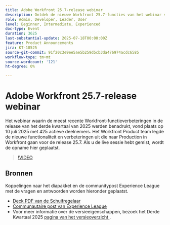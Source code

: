 ```yaml
---
title: Adobe Workfront 25.7-release webinar
description: Ontdek de nieuwe Workfront 25.7-functies van het webinar van de release Q3 2025. Kijk naar de opname en verken belangrijke updates.
role: Admin, Developer, Leader, User
level: Beginner, Intermediate, Experienced
doc-type: Event
duration: 3625
last-substantial-update: 2025-07-18T00:00:00Z
feature: Product Announcements
jira: KT-18525
source-git-commit: 91f20c3e9ee5ae5b259d5cb3da476974acdc6585
workflow-type: tm+mt
source-wordcount: '121'
ht-degree: 0%

---
```



# Adobe Workfront 25.7-release webinar

Het webinar waarin de meest recente Workfront-functieverbeteringen in de release van het derde kwartaal van 2025 werden benadrukt, vond plaats op 10 juli 2025 met 425 actieve deelnemers. Het Workfront Product team legde de nieuwe functionaliteit en verbeteringen uit die naar Production in Workfront gaan voor de release 25.7. Als u de live sessie hebt gemist, wordt de opname hier geplaatst.

>[!VIDEO](https://video.tv.adobe.com/v/3464843/?learn=on&enablevpops)

## Bronnen

Koppelingen naar het diapakket en de communitypost Experience League met de vragen en antwoorden worden hieronder geplaatst.

* [ Deck PDF van de Schuifregelaar ](https://workfront-experience.s3.us-west-2.amazonaws.com/Training/Guides/Customer+Success+at+Scale/0710125+-+Adobe+Workfront+Third+Quarter+Release+Webinar.pdf)
* [ Communautaire post van Experience League ](https://experienceleaguecommunities.adobe.com/t5/workfront-discussions/event-follow-up-adobe-workfront-third-quarter-release-webinar/td-p/763800)
* Voor meer informatie over de versieeigenschappen, bezoek het Derde Kwartaal 2025 [ pagina van het versieoverzicht ](https://experienceleague.adobe.com/nl/docs/workfront/using/product-announcements/product-releases/release-25-q3/25-q3-release-overview).
